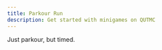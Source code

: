 ```yaml
---
title: Parkour Run
description: Get started with minigames on QUTMC
---
```

Just parkour, but timed.